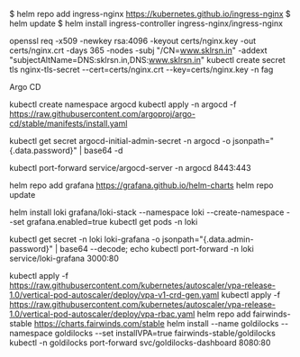 $ helm repo add ingress-nginx https://kubernetes.github.io/ingress-nginx
$ helm update
$ helm install ingress-controller ingress-nginx/ingress-nginx

openssl req -x509 -newkey rsa:4096 -keyout certs/nginx.key -out certs/nginx.crt -days 365 -nodes -subj "/CN=www.sklrsn.in" -addext "subjectAltName=DNS:sklrsn.in,DNS:www.sklrsn.in"
kubectl create secret tls nginx-tls-secret --cert=certs/nginx.crt --key=certs/nginx.key -n fag

Argo CD

kubectl create namespace argocd
kubectl apply -n argocd -f https://raw.githubusercontent.com/argoproj/argo-cd/stable/manifests/install.yaml

kubectl get secret argocd-initial-admin-secret -n argocd -o jsonpath="{.data.password}" | base64 -d

kubectl port-forward service/argocd-server -n argocd 8443:443

helm repo add grafana https://grafana.github.io/helm-charts
helm repo update

helm install loki grafana/loki-stack --namespace loki --create-namespace --set grafana.enabled=true
kubectl get pods -n loki

kubectl get secret -n loki loki-grafana -o jsonpath="{.data.admin-password}" | base64 --decode; echo
kubectl port-forward -n loki service/loki-grafana 3000:80

kubectl apply -f https://raw.githubusercontent.com/kubernetes/autoscaler/vpa-release-1.0/vertical-pod-autoscaler/deploy/vpa-v1-crd-gen.yaml
kubectl apply -f https://raw.githubusercontent.com/kubernetes/autoscaler/vpa-release-1.0/vertical-pod-autoscaler/deploy/vpa-rbac.yaml
helm repo add fairwinds-stable https://charts.fairwinds.com/stable
helm install --name goldilocks --namespace goldilocks --set 
installVPA=true fairwinds-stable/goldilocks
kubectl -n goldilocks port-forward svc/goldilocks-dashboard 8080:80